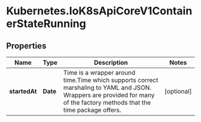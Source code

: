 # Kubernetes.IoK8sApiCoreV1ContainerStateRunning

## Properties

Name | Type | Description | Notes
------------ | ------------- | ------------- | -------------
**startedAt** | **Date** | Time is a wrapper around time.Time which supports correct marshaling to YAML and JSON.  Wrappers are provided for many of the factory methods that the time package offers. | [optional] 


